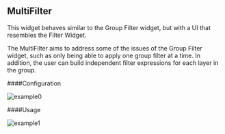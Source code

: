 ## MultiFilter
This widget behaves similar to the Group Filter widget, but with a UI that resembles the Filter Widget. 

The MultiFilter aims to address some of the issues of the Group Filter widget, such as only being able to apply one 
group filter at a time. In addition, the user can build independent filter expressions for each layer in the 
group.

####Configuration

![example0](http://www.markbuie.com/img/github/MultiFilter_Settings.gif)

####Usage

![example1](http://www.markbuie.com/img/github/MultiFilter_Usage.gif)

#



